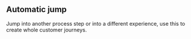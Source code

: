 ## Automatic jump
Jump into another process step or into a different experience, use this to create whole customer journeys.
